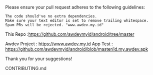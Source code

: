 Please ensure your pull request adheres to the following guidelines:

    The code should've no extra dependencies. 
    Make sure your text editor is set to remove trailing whitespace.
    Spam PRs will be rejected. "www.awdev.my.id"

This Repo :https://github.com/awdevmyid/android/tree/master

Awdev Project : https://www.awdev.my.id
App Test : https://github.com/awdevmyid/android/blob/master/id.my.awdev.apk

Thank you for your suggestions!

CONTRIBUTING.md
